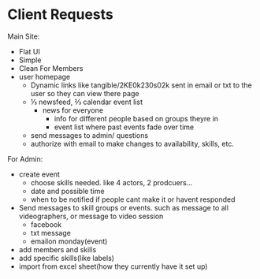 Client Requests
===============
Main Site:
- Flat UI
- Simple
- Clean
For Members
- user homepage
	+ Dynamic links like tangible/2KE0k230s02k sent in email or txt to the user so they can view there page
	+ ⅓ newsfeed, ⅔ calendar event list
		* news for everyone
			- info for different people based on groups theyre in
			- event list where past events fade over time
	+ send messages to admin/ questions
	+ authorize with email to make changes to availability, skills, etc.

For Admin:
- create event
	+ choose skills needed. like 4 actors, 2 prodcuers...
	+ date and possible time
	+ when to be notified if people cant make it or havent responded
- Send messages to skill groups or events. such as message to all videographers, or message to video session  
	+ facebook
	+ txt message
	+ emailon monday(event)
- add members and skills
- add specific skills(like labels)
- import from excel sheet(how they currently have it set up)